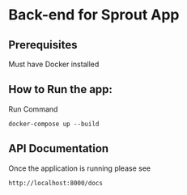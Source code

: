 # Back-end for Sprout App

## Prerequisites
Must have Docker installed

## How to Run the app:
Run Command

``docker-compose up --build``

## API Documentation
Once the application is running please see

``http://localhost:8000/docs``
